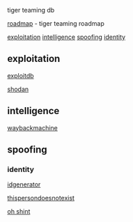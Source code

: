 tiger teaming db

[roadmap](roadmap.md) - tiger teaming roadmap



[exploitation](#exploitation)
[intelligence](#intelligence)
[spoofing](#spoofing)
    [identity](#identity)

## exploitation

[exploitdb](https://www.exploit-db.com/)

[shodan](https://www.shodan.io/)

## intelligence

[waybackmachine](https://web.archive.org/)

## spoofing

### identity

[idgenerator](https://www.fakepersongenerator.com/)

[thispersondoesnotexist](https://www.thispersondoesnotexist.com/)


[oh shint](https://ohshint.gitbook.io/oh-shint-its-a-blog)


